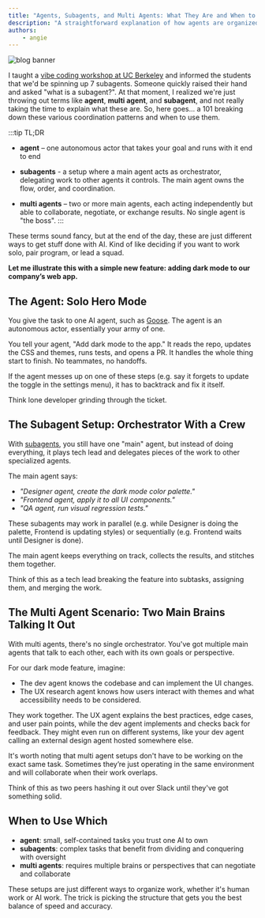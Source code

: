 ```yaml
---
title: "Agents, Subagents, and Multi Agents: What They Are and When to Use Them"
description: "A straightforward explanation of how agents are organized to work together"
authors: 
    - angie
---
```


![blog banner](agent-coordination.png)

I taught a [vibe coding workshop at UC Berkeley](/blog/2025/08/10/vibe-coding-with-goose-building-apps-with-ai-agents) and informed the students that we'd be spinning up 7 subagents. Someone quickly raised their hand and asked "what is a subagent?". At that moment, I realized we're just throwing out terms like **agent**, **multi agent**, and **subagent**, and not really taking the time to explain what these are. So, here goes... a 101 breaking down these various coordination patterns and when to use them.

<!-- truncate -->

:::tip TL;DR
- **agent** – one autonomous actor that takes your goal and runs with it end to end

- **subagents** - a setup where a main agent acts as orchestrator, delegating work to other agents it controls. The main agent owns the flow, order, and coordination.

- **multi agents** – two or more main agents, each acting independently but able to collaborate, negotiate, or exchange results. No single agent is "the boss".
:::


These terms sound fancy, but at the end of the day, these are just different ways to get stuff done with AI. Kind of like deciding if you want to work solo, pair program, or lead a squad.

**Let me illustrate this with a simple new feature: adding dark mode to our company’s web app.**

## The Agent: Solo Hero Mode

You give the task to one AI agent, such as [Goose](/). The agent is an autonomous actor, essentially your army of one.

You tell your agent, "Add dark mode to the app." It reads the repo, updates the CSS and themes, runs tests, and opens a PR. It handles the whole thing start to finish. No teammates, no handoffs.

If the agent messes up on one of these steps (e.g. say it forgets to update the toggle in the settings menu), it has to backtrack and fix it itself.

Think lone developer grinding through the ticket.

## The Subagent Setup: Orchestrator With a Crew

With [subagents](/docs/guides/subagents), you still have one "main" agent, but instead of doing everything, it plays tech lead and delegates pieces of the work to other specialized agents.

The main agent says:

- _"Designer agent, create the dark mode color palette."_
- _"Frontend agent, apply it to all UI components."_
- _"QA agent, run visual regression tests."_

These subagents may work in parallel (e.g. while Designer is doing the palette, Frontend is updating styles) or sequentially (e.g. Frontend waits until Designer is done).

The main agent keeps everything on track, collects the results, and stitches them together.

Think of this as a tech lead breaking the feature into subtasks, assigning them, and merging the work.

## The Multi Agent Scenario: Two Main Brains Talking It Out

With multi agents, there's no single orchestrator. You've got multiple main agents that talk to each other, each with its own goals or perspective.

For our dark mode feature, imagine:

- The dev agent knows the codebase and can implement the UI changes.
- The UX research agent knows how users interact with themes and what accessibility needs to be considered.

They work together. The UX agent explains the best practices, edge cases, and user pain points, while the dev agent implements and checks back for feedback. They might even run on different systems, like your dev agent calling an external design agent hosted somewhere else.

It's worth noting that multi agent setups don't have to be working on the exact same task. Sometimes they’re just operating in the same environment and will collaborate when their work overlaps.

Think of this as two peers hashing it out over Slack until they've got something solid.

## When to Use Which

- **agent**: small, self-contained tasks you trust one AI to own
- **subagents**: complex tasks that benefit from dividing and conquering with oversight
- **multi agents**: requires multiple brains or perspectives that can negotiate and collaborate

These setups are just different ways to organize work, whether it's human work or AI work. The trick is picking the structure that gets you the best balance of speed and accuracy.

<head>
  <meta property="og:title" content="Agents, Subagents, and Multi Agents: What They Are and When to Use Them" />
  <meta property="og:type" content="article" />
  <meta property="og:url" content="https://block.github.io/goose/blog/2025/08/14/agent-coordination-patterns" />
  <meta property="og:description" content="A straightforward explanation of how agents are organized to work together" />
  <meta property="og:image" content="https://block.github.io/goose/assets/images/agent-coordination-52282acab8107e9503b17e471465ffa5.png" />
  <meta name="twitter:card" content="summary_large_image" />
  <meta property="twitter:domain" content="block.github.io/goose" />
  <meta name="twitter:title" content="Agents, Subagents, and Multi Agents: What They Are and When to Use Them" />
  <meta name="twitter:description" content="A straightforward explanation of how agents are organized to work together" />
  <meta name="twitter:image" content="https://block.github.io/goose/assets/images/agent-coordination-52282acab8107e9503b17e471465ffa5.png" />
</head>